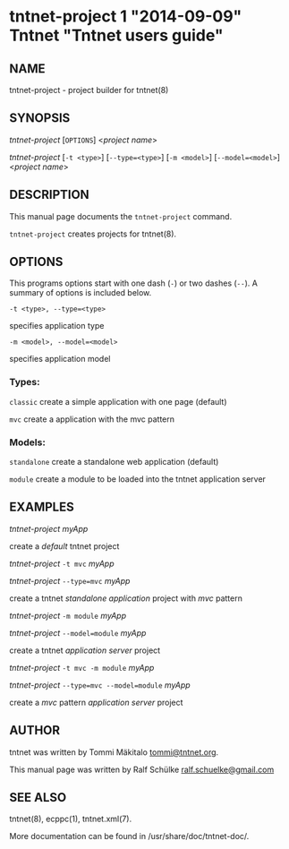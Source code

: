 tntnet-project 1 "2014-09-09" Tntnet "Tntnet users guide"
========================================================

NAME
----
tntnet-project - project builder for tntnet(8)

SYNOPSIS
--------
*tntnet-project* [`OPTIONS`] <*project name*>

*tntnet-project* [`-t <type>`] [`--type=<type>`] [`-m <model>`] [`--model=<model>`] <*project name*>

DESCRIPTION
-----------
This manual page documents the `tntnet-project` command.

`tntnet-project` creates projects for tntnet(8).

OPTIONS
-------
This programs options start with one dash (`-`) or two dashes (`--`). A summary
of options is included below.

`-t <type>, --type=<type>`

  specifies application type

`-m <model>, --model=<model>`

  specifies application model

### Types:

`classic`
  create a simple application with one page (default)

`mvc`
  create a application with the mvc pattern

### Models:

`standalone`
  create a standalone web application (default)

`module`
  create a module to be loaded into the tntnet application server

EXAMPLES
--------
*tntnet-project* *myApp*

  create a *default* tntnet project

*tntnet-project* `-t mvc` *myApp*

*tntnet-project* `--type=mvc` *myApp*

  create a tntnet *standalone application* project with *mvc* pattern

*tntnet-project* `-m module` *myApp*

*tntnet-project* `--model=module` *myApp*

  create a tntnet *application server* project

*tntnet-project* `-t mvc -m module` *myApp*

*tntnet-project* `--type=mvc --model=module` *myApp*

  create a *mvc* pattern *application server* project

AUTHOR
------
tntnet was written by Tommi Mäkitalo <tommi@tntnet.org>.

This manual page was written by Ralf Schülke <ralf.schuelke@gmail.com>

SEE ALSO
--------
tntnet(8), ecppc(1), tntnet.xml(7).

More documentation can be found in /usr/share/doc/tntnet-doc/.
